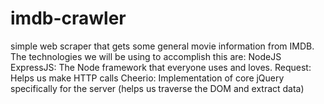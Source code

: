 # imdb-crawler
simple web scraper that gets some general movie information from IMDB. The technologies we will be using to accomplish this are:
NodeJS
ExpressJS: The Node framework that everyone uses and loves.
Request: Helps us make HTTP calls
Cheerio: Implementation of core jQuery specifically for the server (helps us traverse the DOM and extract data)
